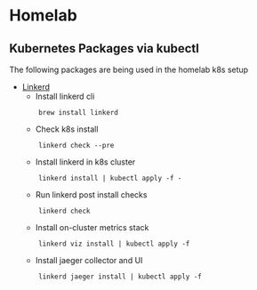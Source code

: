 # Homelab

## Kubernetes Packages via kubectl 
The following packages are being used in the homelab k8s setup
- [Linkerd](https://linkerd.io/)
    - Install linkerd cli
    ```
        brew install linkerd
    ```
    - Check k8s install 
    ```
        linkerd check --pre
    ```
    - Install linkerd in k8s cluster
    ```
        linkerd install | kubectl apply -f -
    ```
    - Run linkerd post install checks
    ```
        linkerd check
    ```
    - Install on-cluster metrics stack
    ```
        linkerd viz install | kubectl apply -f
    ```
    - Install jaeger collector and UI
    ```
        linkerd jaeger install | kubectl apply -f
    ```

